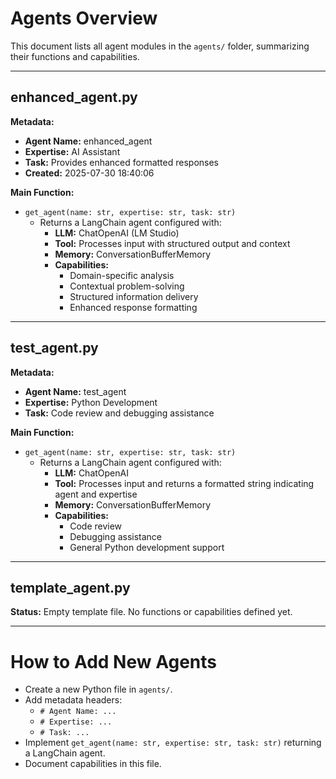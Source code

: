 # Agents Overview

This document lists all agent modules in the `agents/` folder, summarizing their functions and capabilities.

---

## enhanced_agent.py
**Metadata:**
- **Agent Name:** enhanced_agent
- **Expertise:** AI Assistant
- **Task:** Provides enhanced formatted responses
- **Created:** 2025-07-30 18:40:06

**Main Function:**
- `get_agent(name: str, expertise: str, task: str)`
  - Returns a LangChain agent configured with:
    - **LLM:** ChatOpenAI (LM Studio)
    - **Tool:** Processes input with structured output and context
    - **Memory:** ConversationBufferMemory
    - **Capabilities:**
      - Domain-specific analysis
      - Contextual problem-solving
      - Structured information delivery
      - Enhanced response formatting

---

## test_agent.py
**Metadata:**
- **Agent Name:** test_agent
- **Expertise:** Python Development
- **Task:** Code review and debugging assistance

**Main Function:**
- `get_agent(name: str, expertise: str, task: str)`
  - Returns a LangChain agent configured with:
    - **LLM:** ChatOpenAI
    - **Tool:** Processes input and returns a formatted string indicating agent and expertise
    - **Memory:** ConversationBufferMemory
    - **Capabilities:**
      - Code review
      - Debugging assistance
      - General Python development support

---

## template_agent.py
**Status:** Empty template file. No functions or capabilities defined yet.

---

# How to Add New Agents
- Create a new Python file in `agents/`.
- Add metadata headers:
  - `# Agent Name: ...`
  - `# Expertise: ...`
  - `# Task: ...`
- Implement `get_agent(name: str, expertise: str, task: str)` returning a LangChain agent.
- Document capabilities in this file.
